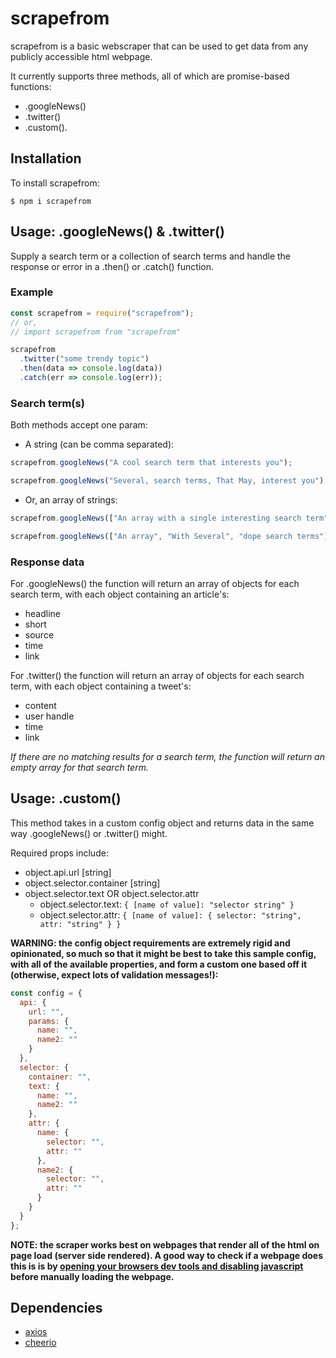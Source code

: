 # scrapefrom

scrapefrom is a basic webscraper that can be used to get data from any publicly accessible html webpage.

It currently supports three methods, all of which are promise-based functions:

- .googleNews()
- .twitter()
- .custom().

## Installation

To install scrapefrom:

```
$ npm i scrapefrom
```

## Usage: .googleNews() & .twitter()

Supply a search term or a collection of search terms and handle the response or error in a .then() or .catch() function.

### Example

```javascript
const scrapefrom = require("scrapefrom");
// or,
// import scrapefrom from "scrapefrom"

scrapefrom
  .twitter("some trendy topic")
  .then(data => console.log(data))
  .catch(err => console.log(err));
```

### Search term(s)

Both methods accept one param:

- A string (can be comma separated):

```javascript
scrapefrom.googleNews("A cool search term that interests you");
```

```javascript
scrapefrom.googleNews("Several, search terms, That May, interest you");
```

- Or, an array of strings:

```javascript
scrapefrom.googleNews(["An array with a single interesting search term"]);
```

```javascript
scrapefrom.googleNews(["An array", "With Several", "dope search terms"]);
```

### Response data

For .googleNews() the function will return an array of objects for each search term, with each object containing an article's:

- headline
- short
- source
- time
- link

For .twitter() the function will return an array of objects for each search term, with each object containing a tweet's:

- content
- user handle
- time
- link

_If there are no matching results for a search term, the function will return an empty array for that search term._

## Usage: .custom()

This method takes in a custom config object and returns data in the same way .googleNews() or .twitter() might.

Required props include:

- object.api.url [string]
- object.selector.container [string]
- object.selector.text OR object.selector.attr
  - object.selector.text: `{ [name of value]: "selector string" }`
  - object.selector.attr: `{ [name of value]: { selector: "string", attr: "string" } }`

**WARNING: the config object requirements are extremely rigid and opinionated, so much so that it might be best to take this sample config, with all of the available properties, and form a custom one based off it (otherwise, expect lots of validation messages!):**

```javascript
const config = {
  api: {
    url: "",
    params: {
      name: "",
      name2: ""
    }
  },
  selector: {
    container: "",
    text: {
      name: "",
      name2: ""
    },
    attr: {
      name: {
        selector: "",
        attr: ""
      },
      name2: {
        selector: "",
        attr: ""
      }
    }
  }
};
```

**NOTE: the scraper works best on webpages that render all of the html on page load (server side rendered). A good way to check if a webpage does this is is by [opening your browsers dev tools and disabling javascript](https://developers.google.com/web/tools/chrome-devtools/javascript/disable) before manually loading the webpage.**

## Dependencies

- [axios](https://www.npmjs.com/package/axios)
- [cheerio](https://www.npmjs.com/package/cheerio)

